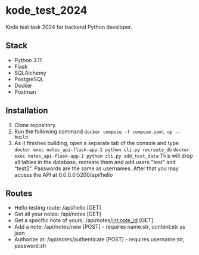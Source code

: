 # kode_test_2024
Kode test task 2024 for backend Python developer.  

## Stack
- Python 3.11
- Flask
- SQLAlchemy
- PostgreSQL
- Docker
- Postman

## Installation
1) Clone repository.
2) Run the following command
```docker compose -f compose.yaml up --build```
3) As it finishes building, open a separate tab of the console and type
```docker exec notes_api-flask-app-1 python cli.py recreate_db```
```docker exec notes_api-flask-app-1 python cli.py add_test_data```
This will drop all tables in the database, recreate them and add users "test" and "test2". Passwords are the same as usernames.
After that you may access the API at 0.0.0.0:5200/api/hello

## Routes
- Hello testing route: /api/hello [GET]
- Get all your notes: /api/notes [GET]
- Get a specific note of yours: /api/notes/<int:note_id> [GET]
- Add a note: /api/notes/new [POST] - requires name:str, content:str as json
- Authorize at: /api/notes/authenticate [POST] - requires username:str, password:str

